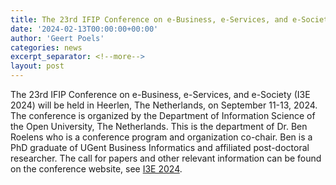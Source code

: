 ```yaml
---
title: The 23rd IFIP Conference on e-Business, e-Services, and e-Society (I3E 2024)
date: '2024-02-13T00:00:00+00:00'
author: 'Geert Poels'
categories: news
excerpt_separator: <!--more-->
layout: post
---
```


The 23rd IFIP Conference on e-Business, e-Services, and e-Society (I3E 2024) will be held in Heerlen, The Netherlands, on September 11-13, 2024. The conference is organized by the Department of Information Science of the Open University, The Netherlands. This is the department of Dr. Ben Roelens who is a conference program and organization co-chair. Ben is a PhD graduate of UGent Business Informatics and affiliated post-doctoral researcher.
The call for papers and other relevant information can be found on the conference website, see [I3E 2024](https://www.i3e2024.com).

<!--more-->
